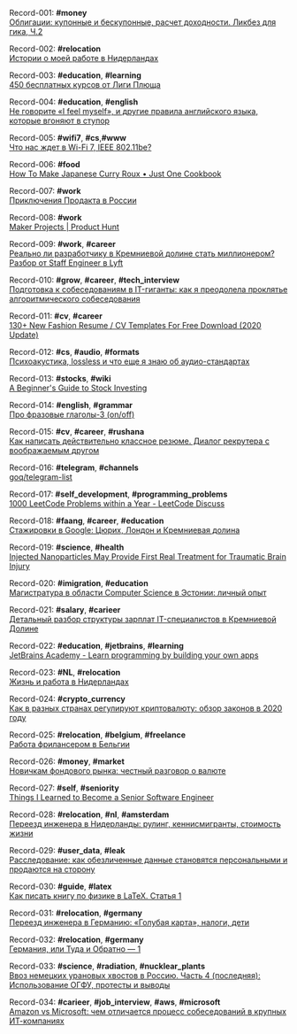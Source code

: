 Record-001: **#money**  
[Облигации: купонные и бескупонные, расчет доходности. Ликбез для гика, Ч.2](https://habr.com/ru/company/dbtc/blog/503738/)

Record-002: **#relocation**  
[Истории о моей работе в Нидерландах](https://habr.com/ru/post/503450/)

Record-003: **#education**, **#learning**  
[450 бесплатных курсов от Лиги Плюща](https://habr.com/ru/company/skillfactory/blog/503196/)

Record-004: **#education**, **#english**  
[Не говорите «I feel myself», и другие правила английского языка, которые вгоняют в ступор](https://habr.com/ru/company/englishdom/blog/502272/)

Record-005: **#wifi7**, **#cs**,**#www**  
[Что нас ждет в Wi-Fi 7, IEEE 802.11be?](https://habr.com/ru/post/501266/)

Record-006: **#food**  
[How To Make Japanese Curry Roux • Just One Cookbook](https://www.justonecookbook.com/how-to-make-curry-roux/)

Record-007: **#work**  
[Приключения Продакта в России](https://medium.com/@ivanook/productinrussia-644e8f3cedd6)

Record-008: **#work**  
[Maker Projects | Product Hunt](https://www.producthunt.com/makers/projects)

Record-009: **#work**, **#career**   
[Реально ли разработчику в Кремниевой долине стать миллионером? Разбор от Staff Engineer в Lyft](https://habr.com/ru/post/499492/)

Record-010: **#grow**, **#career**, **#tech_interview**   
[Подготовка к собеседованиям в IT-гиганты: как я преодолела проклятье алгоритмического собеседования](https://habr.com/ru/post/499394/)

Record-011: **#cv**, **#career**  
[130+ New Fashion Resume / CV Templates For Free Download (2020 Update)](https://365webresources.com/10-fashion-resume-cv-templates-for-free-download/)

Record-012: **#cs**, **#audio**, **#formats**  
[Психоакустика, lossless и что еще я знаю об аудио-стандартах](https://habr.com/ru/post/468685/)

Record-013: **#stocks**, **#wiki**  
[A Beginner's Guide to Stock Investing](https://www.investopedia.com/articles/basics/06/invest1000.asp)

Record-014: **#english**, **#grammar**  
[Про фразовые глаголы-3 (on/off)](https://habr.com/ru/post/497074/)

Record-015: **#cv**, **#career**, **#rushana**  
[Как написать действительно классное резюме. Диалог рекрутера с воображаемым другом](https://vc.ru/hr/50424-kak-napisat-deystvitelno-klassnoe-rezyume-dialog-rekrutera-s-voobrazhaemym-drugom)

Record-016: **#telegram**, **#channels**  
[goq/telegram-list](http://github.com/goq/telegram-list)

Record-017: **#self_development**, **#programming_problems**  
[1000 LeetCode Problems within a Year - LeetCode Discuss](https://leetcode.com/discuss/general-discussion/522705/1000-leetcode-problems-within-a-year)

Record-018: **#faang**, **#career**, **#education**  
[Стажировки в Google: Цюрих, Лондон и Кремниевая долина](https://habr.com/ru/company/hsespb/blog/488338/)

Record-019: **#science**, **#health**  
[Injected Nanoparticles May Provide First Real Treatment for Traumatic Brain Injury](https://scitechdaily.com/injected-nanoparticles-may-provide-first-real-treatment-for-traumatic-brain-injury/)

Record-020: **#imigration**, **#education**  
[Магистратура в области Computer Science в Эстонии: личный опыт](https://habr.com/ru/post/512564/)

Record-021: **#salary**, **#carieer**  
[Детальный разбор структуры зарплат IT-специалистов в Кремниевой Долине](https://habr.com/ru/post/512598/)

Record-022: **#education**, **#jetbrains**, **#learning**  
[JetBrains Academy - Learn programming by building your own apps](https://hyperskill.org/onboarding/?track=1)

Record-023: **#NL**, **#relocation**  
[Жизнь и работа в Нидерландах](https://habr.com/ru/post/511632/)

Record-024: **#crypto_currency**  
[Как в разных странах регулируют криптовалюту: обзор законов в 2020 году](https://habr.com/ru/company/moneypipe/blog/523354/)

Record-025: **#relocation**, **#belgium**, **#freelance**  
[Работа фрилансером в Бельгии](https://habr.com/ru/post/523634/)

Record-026: **#money**, **#market**  
[Новичкам фондового рынка: честный разговор о валюте](https://habr.com/ru/company/ruvds/blog/519096/)

Record-027: **#self**, **#seniority**  
[Things I Learned to Become a Senior Software Engineer](https://neilkakkar.com/things-I-learned-to-become-a-senior-software-engineer.html)

Record-028: **#relocation**, **#nl**, **#amsterdam**  
[Переезд инженера в Нидерланды: рулинг, кеннисмигранты, стоимость жизни](https://habr.com/ru/company/gms/blog/518792/)

Record-029: **#user_data**, **#leak**  
[Расследование: как обезличенные данные становятся персональными и продаются на сторону](https://habr.com/ru/post/518458/)

Record-030: **#guide**, **#latex**  
[Как писать книгу по физике в LaTeX. Cтатья 1](https://habr.com/ru/post/518302/)

Record-031: **#relocation**, **#germany**  
[Переезд инженера в Германию: «Голубая карта», налоги, дети](https://habr.com/ru/company/gms/blog/517898/)

Record-032: **#relocation**, **#germany**  
[Германия, или Туда и Обратно — 1](https://habr.com/ru/post/472070/)

Record-033: **#science**, **#radiation**, **#nucklear_plants**  
[Ввоз немецких урановых хвостов в Россию. Часть 4 (последняя): Использование ОГФУ, протесты и выводы](https://habr.com/ru/post/515324/)

Record-034: **#carieer**, **#job_interview**, **#aws**, **#microsoft**  
[ Amazon vs Microsoft: чем отличается процесс собеседований в крупных ИТ-компаниях](https://habr.com/ru/company/gms/blog/516148/)